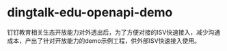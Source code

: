 # dingtalk-edu-openapi-demo
钉钉教育相关生态开放能力对外透出后，为了方便对接的ISV快速接入，减少沟通成本，产出了针对开放能力的demo示例工程，供外部ISV快速接入使用。
